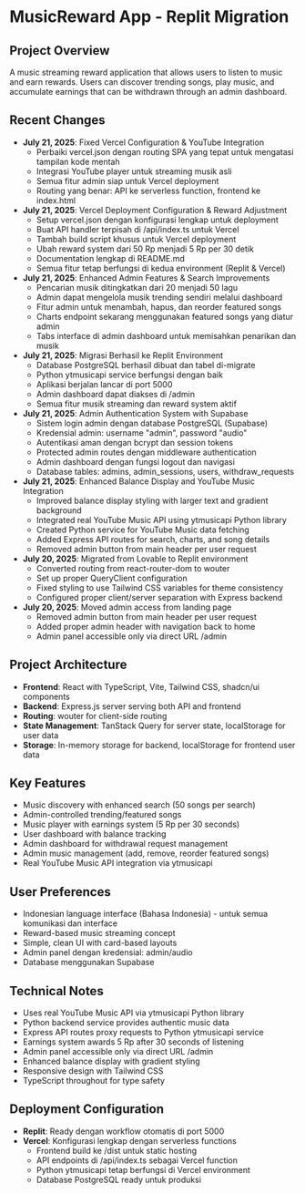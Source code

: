 # MusicReward App - Replit Migration

## Project Overview
A music streaming reward application that allows users to listen to music and earn rewards. Users can discover trending songs, play music, and accumulate earnings that can be withdrawn through an admin dashboard.

## Recent Changes
- **July 21, 2025**: Fixed Vercel Configuration & YouTube Integration
  - Perbaiki vercel.json dengan routing SPA yang tepat untuk mengatasi tampilan kode mentah
  - Integrasi YouTube player untuk streaming musik asli
  - Semua fitur admin siap untuk Vercel deployment
  - Routing yang benar: API ke serverless function, frontend ke index.html
- **July 21, 2025**: Vercel Deployment Configuration & Reward Adjustment
  - Setup vercel.json dengan konfigurasi lengkap untuk deployment
  - Buat API handler terpisah di /api/index.ts untuk Vercel
  - Tambah build script khusus untuk Vercel deployment
  - Ubah reward system dari 50 Rp menjadi 5 Rp per 30 detik
  - Documentation lengkap di README.md
  - Semua fitur tetap berfungsi di kedua environment (Replit & Vercel)
- **July 21, 2025**: Enhanced Admin Features & Search Improvements
  - Pencarian musik ditingkatkan dari 20 menjadi 50 lagu
  - Admin dapat mengelola musik trending sendiri melalui dashboard
  - Fitur admin untuk menambah, hapus, dan reorder featured songs
  - Charts endpoint sekarang menggunakan featured songs yang diatur admin
  - Tabs interface di admin dashboard untuk memisahkan penarikan dan musik
- **July 21, 2025**: Migrasi Berhasil ke Replit Environment
  - Database PostgreSQL berhasil dibuat dan tabel di-migrate
  - Python ytmusicapi service berfungsi dengan baik
  - Aplikasi berjalan lancar di port 5000
  - Admin dashboard dapat diakses di /admin
  - Semua fitur musik streaming dan reward system aktif
- **July 21, 2025**: Admin Authentication System with Supabase
  - Sistem login admin dengan database PostgreSQL (Supabase)
  - Kredensial admin: username "admin", password "audio"
  - Autentikasi aman dengan bcrypt dan session tokens
  - Protected admin routes dengan middleware authentication
  - Admin dashboard dengan fungsi logout dan navigasi
  - Database tables: admins, admin_sessions, users, withdraw_requests
- **July 21, 2025**: Enhanced Balance Display and YouTube Music Integration
  - Improved balance display styling with larger text and gradient background
  - Integrated real YouTube Music API using ytmusicapi Python library
  - Created Python service for YouTube Music data fetching
  - Added Express API routes for search, charts, and song details
  - Removed admin button from main header per user request
- **July 20, 2025**: Migrated from Lovable to Replit environment
  - Converted routing from react-router-dom to wouter
  - Set up proper QueryClient configuration
  - Fixed styling to use Tailwind CSS variables for theme consistency
  - Configured proper client/server separation with Express backend
- **July 20, 2025**: Moved admin access from landing page
  - Removed admin button from main header per user request
  - Added proper admin header with navigation back to home
  - Admin panel accessible only via direct URL /admin

## Project Architecture
- **Frontend**: React with TypeScript, Vite, Tailwind CSS, shadcn/ui components
- **Backend**: Express.js server serving both API and frontend
- **Routing**: wouter for client-side routing
- **State Management**: TanStack Query for server state, localStorage for user data
- **Storage**: In-memory storage for backend, localStorage for frontend user data

## Key Features
- Music discovery with enhanced search (50 songs per search)
- Admin-controlled trending/featured songs
- Music player with earnings system (5 Rp per 30 seconds)
- User dashboard with balance tracking
- Admin dashboard for withdrawal request management
- Admin music management (add, remove, reorder featured songs)
- Real YouTube Music API integration via ytmusicapi

## User Preferences
- Indonesian language interface (Bahasa Indonesia) - untuk semua komunikasi dan interface
- Reward-based music streaming concept
- Simple, clean UI with card-based layouts
- Admin panel dengan kredensial: admin/audio
- Database menggunakan Supabase

## Technical Notes
- Uses real YouTube Music API via ytmusicapi Python library
- Python backend service provides authentic music data
- Express API routes proxy requests to Python ytmusicapi service
- Earnings system awards 5 Rp after 30 seconds of listening
- Admin panel accessible only via direct URL /admin
- Enhanced balance display with gradient styling
- Responsive design with Tailwind CSS
- TypeScript throughout for type safety

## Deployment Configuration
- **Replit**: Ready dengan workflow otomatis di port 5000
- **Vercel**: Konfigurasi lengkap dengan serverless functions
  - Frontend build ke /dist untuk static hosting
  - API endpoints di /api/index.ts sebagai Vercel function
  - Python ytmusicapi tetap berfungsi di Vercel environment
  - Database PostgreSQL ready untuk produksi